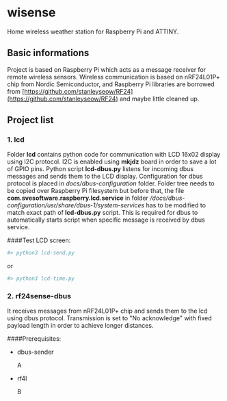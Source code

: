 wisense
=======

Home wireless weather station for Raspberry Pi and ATTINY.

Basic informations
------------------

Project is based on Raspberry Pi which acts as a message receiver for remote wireless sensors.
Wireless communication is based on nRF24L01P+ chip from Nordic Semiconductor, and Raspberry Pi libraries are borrowed from [https://github.com/stanleyseow/RF24](https://github.com/stanleyseow/RF24) and maybe little cleaned up.

Project list
------------------

### 1. lcd
Folder **lcd** contains python code for communication with LCD 16x02 display using I2C protocol. I2C is enabled using **mkjdz** board in order to save a lot of GPIO pins.
Python script **lcd-dbus.py** listens for incoming dbus messages and sends them to the LCD display.
Configuration for dbus protocol is placed in *docs/dbus-configuration* folder. Folder tree needs to be copied over Raspberry Pi filesystem but before that, the file **com.svesoftware.raspberry.lcd.service** in folder */docs/dbus-configuration/usr/share/dbus-1/system-services* has to be modified to match exact path of **lcd-dbus.py** script. This is required for dbus to automatically starts script when specific message is received by dbus service.

####Test LCD screen:
```bash
#> python3 lcd-send.py
```
or
```bash
#> python3 lcd-time.py
```


### 2. rf24sense-dbus
It receives messages from nRF24L01P+ chip and sends them to the lcd using dbus protocol.
Transmission is set to "No acknowledge" with fixed payload length in order to achieve longer distances.

####Prerequisites:
* dbus-sender

  A
* rf4l

  B

